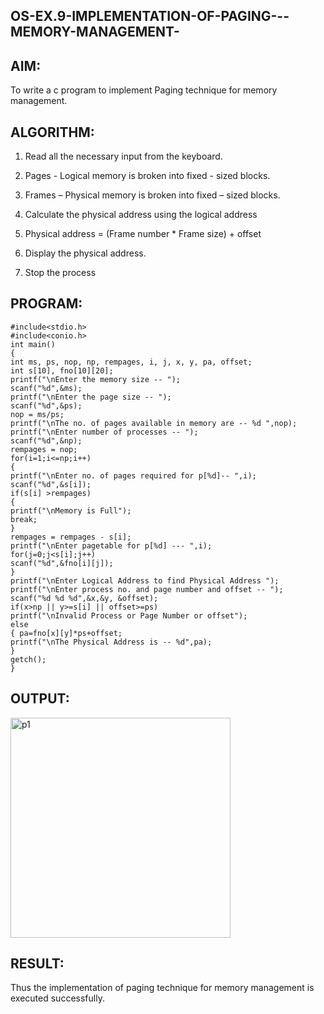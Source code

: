 ## OS-EX.9-IMPLEMENTATION-OF-PAGING---MEMORY-MANAGEMENT-

## AIM:

 To write a c program to implement Paging technique for memory management.



## ALGORITHM:

1. Read all the necessary input from the keyboard.


2. Pages - Logical memory is broken into fixed - sized blocks.


3. Frames – Physical memory is broken into fixed – sized blocks.


4. Calculate the physical address using the logical address


5. Physical address = (Frame number * Frame size) + offset


6. Display the physical address.


7. Stop the process

## PROGRAM:
```
#include<stdio.h>
#include<conio.h>
int main()
{
int ms, ps, nop, np, rempages, i, j, x, y, pa, offset;
int s[10], fno[10][20];
printf("\nEnter the memory size -- ");
scanf("%d",&ms);
printf("\nEnter the page size -- ");
scanf("%d",&ps);
nop = ms/ps;
printf("\nThe no. of pages available in memory are -- %d ",nop);
printf("\nEnter number of processes -- ");
scanf("%d",&np);
rempages = nop;
for(i=1;i<=np;i++)
{
printf("\nEnter no. of pages required for p[%d]-- ",i);
scanf("%d",&s[i]);
if(s[i] >rempages)
{
printf("\nMemory is Full");
break;
}
rempages = rempages - s[i];
printf("\nEnter pagetable for p[%d] --- ",i);
for(j=0;j<s[i];j++)
scanf("%d",&fno[i][j]);
}
printf("\nEnter Logical Address to find Physical Address ");
printf("\nEnter process no. and page number and offset -- ");
scanf("%d %d %d",&x,&y, &offset);
if(x>np || y>=s[i] || offset>=ps)
printf("\nInvalid Process or Page Number or offset");
else
{ pa=fno[x][y]*ps+offset;
printf("\nThe Physical Address is -- %d",pa);
}
getch();
}

```
## OUTPUT:
<img width="352" alt="p1" src="https://github.com/silambarasan2004/OS-EX.9-IMPLEMENTATION-OF-PAGING---MEMORY-MANAGEMENT-/assets/119559917/d4885155-1acb-4c9e-afc5-e9efba47ffd6">

## RESULT:

Thus the implementation of paging technique for memory management is executed successfully.
